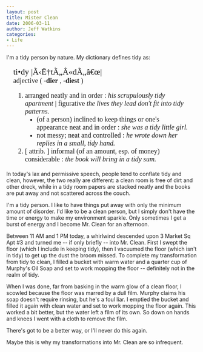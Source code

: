 ```yaml
---
layout: post
title: Mister Clean
date: 2006-03-11
author: Jeff Watkins
categories:
- Life
---
```


I'm a tidy person by nature. My dictionary defines tidy as:

<div style="margin-left:1em;margin-right:1em;font-family:georgia;font-size:1.3em;">
<p><big>ti&bull;dy |Ã‹Ë†tÃ„Â«dÃ„â€œ|</big><br />
adjective ( <b>-dier</b> , <b>-diest</b> )<br />
<ol>
<li>arranged neatly and in order : <i>his scrupulously tidy apartment</i> | figurative <i>the lives they lead don't fit into tidy patterns.</i>
<ul style="list-style:disc;">
<li>(of a person) inclined to keep things or one's appearance neat and in order : <i>she was a tidy little girl.</i></li>
<li>not messy; neat and controlled : <i>he wrote down her replies in a small, tidy hand.</i></li>
</ul>
</li>
<li>[ attrib. ] informal (of an amount, esp. of money) considerable : <i>the book will bring in a tidy sum.</i></li>
</ol>
</p>
</div>

In today's lax and permissive speech, people tend to conflate tidy and clean, however, the two really are different: a clean room is free of dirt and other dreck, while in a tidy room papers are stacked neatly and the books are put away and not scattered across the couch.

I'm a tidy person. I like to have things put away with only the minimum amount of disorder. I'd like to be a clean person, but I simply don't have the time or energy to make my environment sparkle. Only sometimes I get a burst of energy and I become Mr. Clean for an afternoon.

Between 11 AM and 1 PM today, a whirlwind descended upon 3 Market Sq Apt #3 and turned me -- if only briefly -- into Mr. Clean. First I swept the floor (which I include in keeping tidy), then I vacuumed the floor (which isn't in tidy) to get up the dust the broom missed. To complete my transformation from tidy to clean, I filled a bucket with warm water and a quarter cup of Murphy's Oil Soap and set to work mopping the floor -- definitely not in the realm of tidy.

When I was done, far from basking in the warm glow of a clean floor, I scowled because the floor was marred by a dull film. Murphy claims his soap doesn't require rinsing, but he's a foul liar. I emptied the bucket and filled it again with clean water and set to work mopping the floor again. This worked a bit better, but the water left a film of its own. So down on hands and knees I went with a cloth to remove the film.

There's got to be a better way, or I'll never do this again.

Maybe this is why my transformations into Mr. Clean are so infrequent.
 